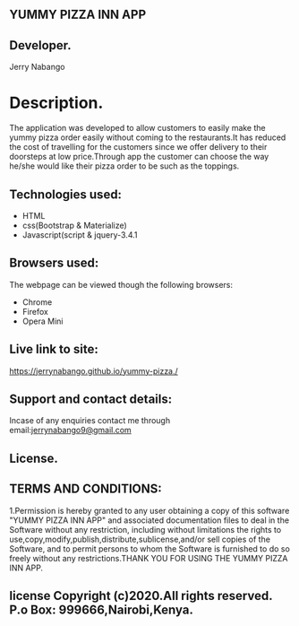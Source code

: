 ## YUMMY PIZZA INN APP

## Developer.
Jerry Nabango

# Description.
The application was developed to allow customers  to easily make the yummy pizza order easily without coming to the restaurants.It has reduced the cost of travelling for the customers since we offer delivery to their doorsteps at low price.Through app the customer can choose the way he/she would like their pizza order to  be such as the toppings.

## Technologies used:
* HTML
* css(Bootstrap & Materialize)
* Javascript(script & jquery-3.4.1

## Browsers used:
The webpage can be viewed though the following browsers:
* Chrome
* Firefox
* Opera Mini

## Live link to site:
https://jerrynabango.github.io/yummy-pizza./

## Support and contact details:

Incase of any enquiries contact me through email:jerrynabango9@gmail.com
## License.
## TERMS AND CONDITIONS:

1.Permission is hereby granted to any user obtaining a copy of this software "YUMMY PIZZA INN APP" and associated documentation files to deal in the Software without any restriction, including without limitations the rights to use,copy,modify,publish,distribute,sublicense,and/or sell copies of the Software, and to permit persons to whom the Software is furnished to do so freely without any restrictions.THANK YOU FOR USING THE YUMMY PIZZA INN APP.

## license Copyright (c)2020.All rights reserved. P.o Box: 999666,Nairobi,Kenya.
